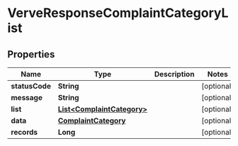 
# VerveResponseComplaintCategoryList

## Properties
Name | Type | Description | Notes
------------ | ------------- | ------------- | -------------
**statusCode** | **String** |  |  [optional]
**message** | **String** |  |  [optional]
**list** | [**List&lt;ComplaintCategory&gt;**](ComplaintCategory.md) |  |  [optional]
**data** | [**ComplaintCategory**](ComplaintCategory.md) |  |  [optional]
**records** | **Long** |  |  [optional]



